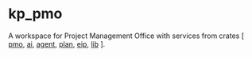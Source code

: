 # kp_pmo

A workspace for Project Management Office with services from crates [ <a href="https://github.com/khaiphong/kp_pmo/tree/main/pmo" target="_blank">pmo</a>, <a href="https://github.com/khaiphong/kp_pmo/tree/main/ai" target="_blank">ai</a>, <a href="https://github.com/khaiphong/kp_pmo/tree/main/agent" target="_blank">agent</a>, <a href="https://github.com/khaiphong/kp_pmo/tree/main/plan" target="_blank">plan</a>, <a href="https://github.com/khaiphong/kp_pmo/tree/main/eip" target="_blank">eip</a>, <a href="https://github.com/khaiphong/kp_pmo/tree/main/lib" target="_blank">lib</a> ].
